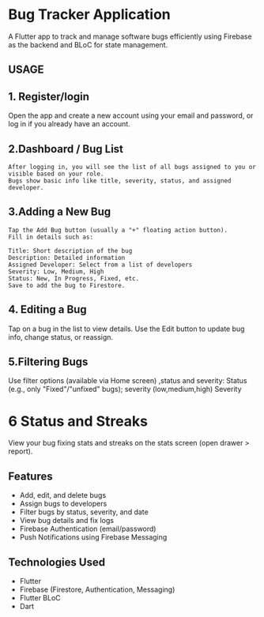 <!-- # bug_tracker_application

A new Flutter project.

## Getting Started

This project is a starting point for a Flutter application.

A few resources to get you started if this is your first Flutter project:

- [Lab: Write your first Flutter app](https://docs.flutter.dev/get-started/codelab)
- [Cookbook: Useful Flutter samples](https://docs.flutter.dev/cookbook)

For help getting started with Flutter development, view the
[online documentation](https://docs.flutter.dev/), which offers tutorials,
samples, guidance on mobile development, and a full API reference. -->



# Bug Tracker Application


A Flutter app to track and manage software bugs efficiently using Firebase as the backend and BLoC for state management.


## USAGE

  ## 1.  Register/login
  
  Open the app and create a new account using your email and password, or log in if you already have an account.

## 2.Dashboard / Bug List

    After logging in, you will see the list of all bugs assigned to you or visible based on your role.
    Bugs show basic info like title, severity, status, and assigned developer.

## 3.Adding a New Bug
    Tap the Add Bug button (usually a "+" floating action button).
    Fill in details such as:

    Title: Short description of the bug
    Description: Detailed information
    Assigned Developer: Select from a list of developers
    Severity: Low, Medium, High
    Status: New, In Progress, Fixed, etc.
    Save to add the bug to Firestore.

## 4. Editing a Bug
Tap on a bug in the list to view details.
Use the Edit button to update bug info, change status, or reassign.

## 5.Filtering Bugs
Use filter options (available via Home screen) ,status and severity:
Status (e.g., only "Fixed"/"unfixed" bugs);
severity (low,medium,high)
Severity

# 6 Status and Streaks
View your bug fixing stats and streaks on the stats screen (open drawer > report).


## Features

- Add, edit, and delete bugs  
- Assign bugs to developers  
- Filter bugs by status, severity, and date  
- View bug details and fix logs  
- Firebase Authentication (email/password)  
- Push Notifications using Firebase Messaging

## Technologies Used

- Flutter  
- Firebase (Firestore, Authentication, Messaging)  
- Flutter BLoC  
- Dart

